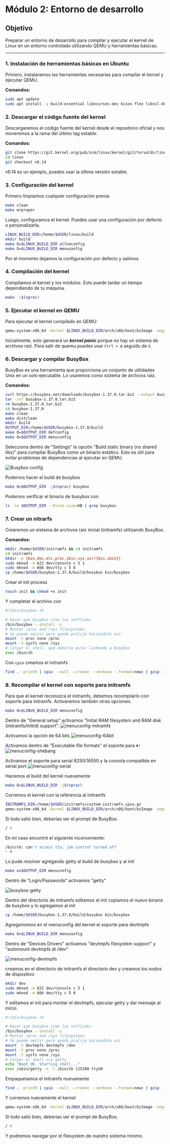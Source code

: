 # Módulo 2: Entorno de desarrollo

## Objetivo
Preparar un entorno de desarrollo para compilar y ejecutar el kernel de Linux en un entorno controlado utilizando QEMU y herramientas básicas.

---

### 1. Instalación de herramientas básicas en Ubuntu
Primero, instalaremos las herramientas necesarias para compilar el kernel y ejecutar QEMU.

**Comandos:**
```bash
sudo apt update
sudo apt install -y build-essential libncurses-dev bison flex libssl-dev libelf-dev qemu-system gcc make gdb cscope
```

### 2. Descargar el código fuente del kernel

Descargaremos el código fuente del kernel desde el repositorio oficial y nos moveremos a la rama del último tag estable.

**Comandos:**
```bash
git clone https://git.kernel.org/pub/scm/linux/kernel/git/torvalds/linux.git/
cd linux
git checkout v6.14
```

v6.14 es un ejemplo, puedes usar la última versión estable.

### 3. Configuración del kernel

Primero limpiamos cualquier configuración previa:
```bash
make clean
make mrproper
```
Luego, configuramos el kernel. Puedes usar una configuración por defecto o personalizarla.
```bash
LINUX_BUILD_DIR=/home/$USER/linux/build
mkdir build
make O=$LINUX_BUILD_DIR allnoconfig
make O=$LINUX_BUILD_DIR menuconfig
```
Por el momento dejamos la configuración por defecto y salimos.

### 4. Compilación del kernel
Compilamos el kernel y los módulos. Esto puede tardar un tiempo dependiendo de tu máquina.
```bash
make -j$(nproc)
```

### 5. Ejecutar el kernel en QEMU

Para ejecutar el kernel compilado en QEMU:
```bash
qemu-system-x86_64 -kernel $LINUX_BUILD_DIR/arch/x86/boot/bzImage -nographic -append "earlyprintk=serial,ttyS0 console=ttyS0"
```
 Inicialmente, esto generará un ***kernel panic*** porque no hay un sistema de archivos raíz. Para salir de quemu puedes usar `Ctrl + A` seguido de `X`.

### 6. Descargar y compilar BusyBox

BusyBox es una herramienta que proporciona un conjunto de utilidades Unix en un solo ejecutable. Lo usaremos como sistema de archivos raíz.

**Comandos:**
```bash
curl https://busybox.net/downloads/busybox-1.37.0.tar.bz2 --output busybox-1.37.0.tar.bz2
tar -xvf busybox-1.37.0.tar.bz2
rm busybox-1.37.0.tar.bz2
cd busybox-1.37.0
make clean
make distclean
mkdir build
OUTPUT_DIR=/home/$USER/busybox-1.37.0/build
make O=$OUTPUT_DIR defconfig
make O=$OUTPUT_DIR menuconfig
```

Selecciona dentro de "Settings" la opción "Build static binary (no shared libs)" para compilar BusyBox como un binario estático.
Esto es útil para evitar problemas de dependencias al ejecutar en QEMU.

![Busybox config](img/busybox-1.png)

Podemos hacer el build de busybox

```bash
make O=$OUTPUT_DIR -j$(nproc) busybox
```

Podemos verificar el binario de busybox con
```bash
ls -la $OUTPUT_DIR --block-size=KB | grep busybox
```

### 7. Crear un nitrarfs

Crearemos un sistema de archivos raíz inicial (initramfs) utilizando BusyBox.

**Comandos:**

```bash
mkdir /home/$USER/initramfs && cd initramfs
cd initramfs
mkdir -p {bin,dev,etc,proc,sbin,sys,usr/{bin,sbin}}
sudo mknod -m 622 dev/console c 5 1       
sudo mknod -m 666 dev/tty c 5 0
cp /home/$USER/busybox-1.37.0/build/busybox bin/busybox
```

Crear el init process

```bash
touch init && chmod +x init
```

Y completar el archivo con

```bash
#!/bin/busybox sh

# Hacer que busybox cree los softlinks
/bin/busybox --install -s
# Montar /proc and /sys filesystems.
# Se puede omitir pero queda prolijo haciendolo así
mount -t proc none /proc
mount -t sysfs none /sys
# Cargar el shell, que debería estar linkeado a busybox
exec /bin/sh
```

Con ```cpio``` creamos el initramfs

```bash
find . -print0 | cpio --null --create --verbose --format=newc | gzip --best > ./custom-initramfs.cpio.gz
```

### 8. Recompilar el kernel con soporte para initramfs

Para que el kernel reconozca el initramfs, debemos recompilarlo con soporte para initramfs. Activaremos también otras opciones.

```bash
make O=$LINUX_BUILD_DIR menuconfig
```

Dentro de "General setup" activamos "Initial RAM filesystem and RAM disk (initramfs/initrd) support".
![menuconfig-initramfs](img/menuconfig-initramfs.png)

Activamos la opción de 64 bits
![menuconfig-64bit](img/menuconfig-64bit.png)

Activamos dentro de "Executable file formats" el soporte para ```#!```
![menuconfig-shebang](img/menuconfig-shebang.png)

Activamos el soporte para serial 8250/16550 y la consola compatible en serial port
![menuconfig-serial](img/menuconfig-serial.png)

Hacemos el build del kernel nuevamente
```bash
make O=$LINUX_BUILD_DIR -j$(nproc)
```

Corremos el kernel con la referencia al initramfs
```bash
INITRAMFS_DIR=/home/$USER/initramfs/custom-initramfs.cpio.gz
qemu-system-x86_64 -kernel $LINUX_BUILD_DIR/arch/x86/boot/bzImage -nographic -append "earlyprintk=serial,ttyS0 console=ttyS0 debug" --initrd $INITRAMFS_DIR
```
Si todo salió bien, deberías ver el prompt de BusyBox.
```bash
/ # 
```

En mi caso encontré el siguiente inconveniente:
```bash
/bin/sh: can't access tty; job control turned off
~ #
```

Lo pude resolver agregando getty al build de busybox y al init

```bash
make o=$OUTPUT_DIR menuconfig
```

Dentro de "Login/Passwords" activamos "getty"

![busybox-getty](img/busybox-getty.png)

Dentro del directorio de initramfs editamos el init copiamos el nuevo binario de busybox y lo agregamos al init
```bash
cp /home/$USER/busybox-1.37.0/build/busybox bin/busybox
```

Agregamomos en el menuconfig del kernel el soporte para devtmpfs

```bash
make O=$LINUX_BUILD_DIR menuconfig
```

Dentro de "Devices Drivers" activamos "devtmpfs filesystem support" y "automount devtmpfs at /dev"

![menuconfig-devtmpfs](img/menuconfig-devtmpfs.png)

creamos en el directorio de initramfs el directorio dev y creamos los nodos de dispositivo
```bash
mkdir dev
sudo mknod -m 622 dev/console c 5 1
sudo mknod -m 666 dev/tty c 5 0
```

Y editamos el init para montar el devtmpfs, ejecutar getty y dar mensaje al inicio.

```bash
#!/bin/busybox sh

# Hacer que busybox cree los softlinks
/bin/busybox --install -s
# Montar /proc and /sys filesystems.
# Se puede omitir pero queda prolijo haciendolo así
mount -t devtmpfs devtmpfs /dev
mount -t proc none /proc
mount -t sysfs none /sys
# Cargar el shell via getty
echo "Boot OK. Starting shell..."
exec /sbin/getty -n -l /bin/sh 115200 ttyS0
```

Empaquetamos el initramfs nuevamente
```bash
find . -print0 | cpio --null --create --verbose --format=newc | gzip --best > ./custom-initramfs.cpio.gz
```

Y corremos nuevamente el kernel
```bash
qemu-system-x86_64 -kernel $LINUX_BUILD_DIR/arch/x86/boot/bzImage -nographic -append "earlyprintk=serial,ttyS0 console=ttyS0 debug" --initrd $INITRAMFS_DIR
```

Si todo salió bien, deberías ver el prompt de BusyBox.
```bash
/ # 
```

Y podremos navegar por el filesystem de nuestro sistema minimo.
